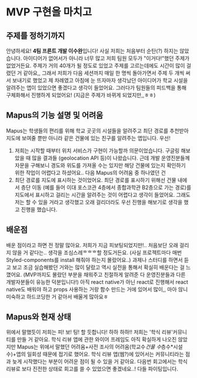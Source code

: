# MVP 구현을 마치고

## 주제를 정하기까지

안녕하세요! **4팀 프론트 개발 이수완**입니다! 사실 저희는 처음부터 순탄(?) 하지는 않았습니다. 아이디어가 없어서가 아니라 너무 많고 저희 팀원 모두가 "이거다!"했던 주제가 없었거든요.
주제가 거의 40개가 될 정도로 있었고 주제를 고르는데에도 시간이 많이 걸렸던 거 같아요,, 그래서 저희가 다음 세션까지 매일 한 명씩 돌아가면서 주제 두 개씩 써서 보내기로 했었고 제 차례였고 아침에 눈 뜨자마자 생각났던 아이디어가 학교 시설을 알려주는 앱이 있었으면 좋겠다고 생각이 들었어요.
그러다가 팀원들의 피드백을 통해 구체화해서 진행하게 되었어요! (지금은 주제가 바뀌게 되었지만,,ㅎㅎ)

## Mapus의 기능 설명 및 어려움

Mapus는 학생들의 편리를 위해 학교 곳곳의 시설들을 알려주고 최단 경로를 추천받아 지도에 보여줄 뿐만 아니라 같은 건물에 있는 친구를 알려주는 앱입니다.
우선!

1. 저희는 시작할 때부터 위치 서비스가 구현이 가능할까 의문이었습니다. 구글링 해보았을 때 많을 결과들 (geolocation API 등)이 나왔습니다.
   근데 개발 운영진분들께 자문을 구해보니 경도와 위도를 가져올 수는 있지만 해당 건물에 있는지 확인하기 위한 작업이 어렵다고 하셨어요..
   다음 Mapus의 어려움 중 하나였던 건
2. 최단 경로를 지도에 표시하는 것이었어요.
   최단 경로를 표시하기 위해선 건물 내에서 층단 이동 (예를 들어 이대 포스코관 4층에서 종합과학관 B2층으로 가는 경로)를 지도에서 표시하고 걸리는 시간을 알려주는 것이 어렵다고 생각이 들었어요.
   그래도 저는 할 수 있을 거라고 생각했고 오래 걸리더라도 우선 진행을 해보기로 생각을 했고 진행을 했습니다.

## 배운점

배운 점이라고 하면 전 정말 많아요. 저희가 지금 피보팅되었지만!.. 처음보단 오래 걸리지 않을 거 같다는.. 생각을 조심스레ᄒᄒᄒ할 정도거든요.
(사실 프로젝트마다 매번 Styled-components를 install 해줘야 하는지 몰랐어요..)
과제나 스터디를 하면서 듣고 보고 조금 실습해봤던 거와는 많이 달랐고 역시 실전을 통해서 확실히 배운다는 걸 느꼈어요.
(MVP까지도 몰랐던 부분을 채워주고 친절하게 알려준 다 운영진분들과 다른 개발자분들이 유능한 덕분입니다!)
아직 react native가 아닌 react로 진행해서 react native도 배워야 하고 props 사용하는 거랑 함수 만드는 거에 있어서
많이,, 마아 않니 미숙하고 하드코딩한 거 같아서 배울게 많아요ㅎ

## Mapus와 현재 상태

위에서 말했듯이 저희는 피! 보! 팅! 할 듯합니다! 하하 하하!! 저희는 '학식 리뷰'커뮤니티를 만들 거 같아요.
학식 리뷰 앱에 관한 와이어 프레임도 아직 확실하게 나오진 않았지만 Mapus는 위에서 말했던 어려움+사전 조사의 어려움(학교수*건물 수*층수\*시설수)+앱의 일회성
때문에 접기로 했어요. 학식 리뷰 앱(웹?)에 있어서는 커뮤니티라는 점과 늦게 시작했다는 부분이 어려운 점이 될 수 있을 거 같아요.
다음번 회고에서는 학식리뷰로 보다 진전한 상태로 회고를 쓸 수 있었으면 좋겠네요..! 다들 파이팅입니다.
